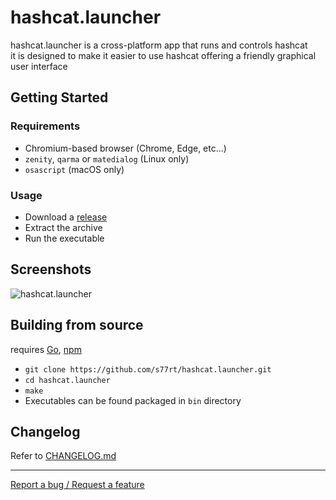# hashcat.launcher
hashcat.launcher is a cross-platform app that runs and controls hashcat  
it is designed to make it easier to use hashcat offering a friendly graphical user interface

## Getting Started

### Requirements
 - Chromium-based browser (Chrome, Edge, etc...)
 - `zenity`, `qarma` or `matedialog` (Linux only)
 - `osascript` (macOS only)

### Usage
 - Download a [release](https://github.com/s77rt/hashcat.launcher/releases)
 - Extract the archive
 - Run the executable

## Screenshots
![hashcat.launcher](/docs/screenshots/preview.gif?raw=true "hashcat.launcher")

## Building from source
requires [Go](https://go.dev/), [npm](https://www.npmjs.com/)
 - `git clone https://github.com/s77rt/hashcat.launcher.git`
 - `cd hashcat.launcher`
 - `make`
 - Executables can be found packaged in `bin` directory

## Changelog
Refer to [CHANGELOG.md](https://github.com/s77rt/hashcat.launcher/blob/master/docs/CHANGELOG.md)

___
[Report a bug / Request a feature](https://github.com/s77rt/hashcat.launcher/issues/new)
